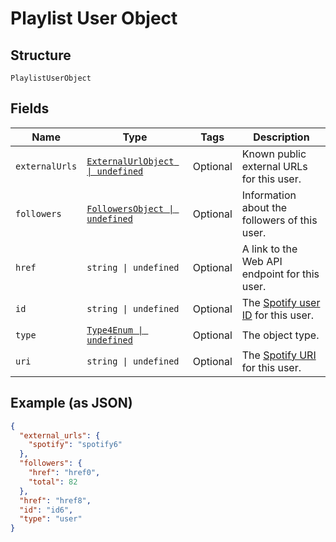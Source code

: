 
# Playlist User Object

## Structure

`PlaylistUserObject`

## Fields

| Name | Type | Tags | Description |
|  --- | --- | --- | --- |
| `externalUrls` | [`ExternalUrlObject \| undefined`](../../doc/models/external-url-object.md) | Optional | Known public external URLs for this user. |
| `followers` | [`FollowersObject \| undefined`](../../doc/models/followers-object.md) | Optional | Information about the followers of this user. |
| `href` | `string \| undefined` | Optional | A link to the Web API endpoint for this user. |
| `id` | `string \| undefined` | Optional | The [Spotify user ID](/documentation/web-api/concepts/spotify-uris-ids) for this user. |
| `type` | [`Type4Enum \| undefined`](../../doc/models/type-4-enum.md) | Optional | The object type. |
| `uri` | `string \| undefined` | Optional | The [Spotify URI](/documentation/web-api/concepts/spotify-uris-ids) for this user. |

## Example (as JSON)

```json
{
  "external_urls": {
    "spotify": "spotify6"
  },
  "followers": {
    "href": "href0",
    "total": 82
  },
  "href": "href8",
  "id": "id6",
  "type": "user"
}
```


